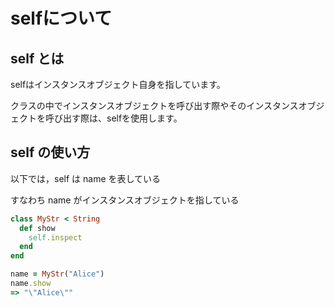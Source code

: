 # selfについて

## self とは

selfはインスタンスオブジェクト自身を指しています。

クラスの中でインスタンスオブジェクトを呼び出す際やそのインスタンスオブジェクトを呼び出す際は、selfを使用します。

## self の使い方

以下では，self は name を表している

すなわち name がインスタンスオブジェクトを指している

```Ruby
class MyStr < String
  def show
    self.inspect
  end
end

name = MyStr("Alice")
name.show
=> "\"Alice\""
```